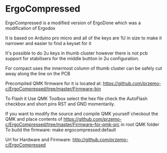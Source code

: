ErgoCompressed
========
ErgoCompressed is a modified version of ErgoDone which was a modification of Ergodox

It is based on Arduino pro micro and all of the keys are 1U in size to make it narrower and easier to find a keyset for it

It's possible to do 2u keys in thumb cluster however there is not pcb support for stabilisers for the middle buttton in 2u configuration.

For compact uses the innermost column of thumb cluster can be safely cut away along the line on the PCB 

Precompiled QMK firmware for it is located at: https://github.com/przemo-c/ErgoCompressed/tree/master/Firmware-bin

To Flash it Use QMK Toolbox select the hex file check the AutoFlash checkbox and short pins RST and GND momentarily.

If you want to modify the source and compile QMK yourself checkout the QMK and place contents of https://github.com/przemo-c/ErgoCompressed/tree/master/Firmware-for-qmk-src in root QMK folder
To build the firmware: make ergocompressed:default 

Url for Hardware and Firmware: http://github.com/przemo-c/ErgoCompressed 
